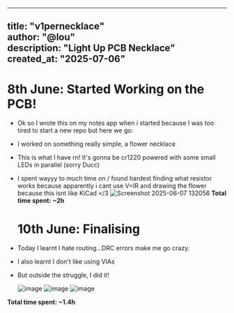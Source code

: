 
---
title: "v1pernecklace" <br>
author: "@lou" <br>
description: "Light Up PCB Necklace" <br>
created_at: "2025-07-06" <br>
---
# 8th June: Started Working on the PCB!
- Ok so I wrote this on my notes app when i started because I was too tired to start a new repo but here we go:
- I worked on something really simple, a flower necklace
- This is what I have rn! It's gonna be cr1220 powered with some small LEDs in parallel (sorry Ducc)
- I spent wayyy to much time on / found hardest finding what resistor works because apparently i cant use V=IR and drawing the flower because this isnt like KiCad </3
  ![Screenshot 2025-06-07 132056](https://github.com/user-attachments/assets/7decd8c9-4550-4e11-959a-3fa627aa5085)
**Total time spent: ~2h**

  # 10th June: Finalising
- Today I learnt I hate routing...DRC errors make me go crazy.
- I also learnt I don't like using VIAs
- But outside the struggle, I did it!
  
  ![image](https://github.com/user-attachments/assets/3f4f2c96-18bd-40e2-9c98-2d1d6548b016)
  ![image](https://github.com/user-attachments/assets/c9d447ac-9ea7-48a5-b84f-de23819d7665)
  ![image](https://github.com/user-attachments/assets/8c5ddebc-7118-4d90-aeca-3345bf5bc763)

**Total time spent: ~1.4h**

